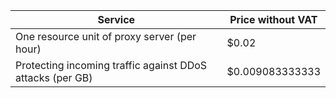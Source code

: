 | Service | Price without VAT |
| --- | --- |
| One resource unit of proxy server (per hour) | $0.02 |
| Protecting incoming traffic against DDoS attacks (per GB) | $0.009083333333 |
